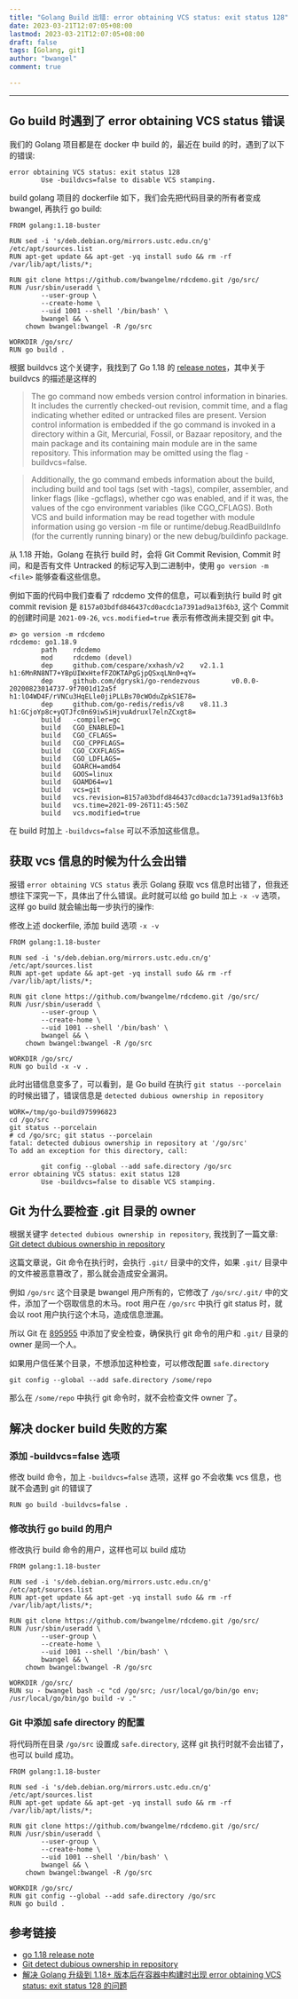 ```yaml
---
title: "Golang Build 出错: error obtaining VCS status: exit status 128"
date: 2023-03-21T12:07:05+08:00
lastmod: 2023-03-21T12:07:05+08:00
draft: false
tags: [Golang, git]
author: "bwangel"
comment: true

---
```


<!--more-->
---

## Go build 时遇到了 error obtaining VCS status 错误

我们的 Golang 项目都是在 docker 中 build 的，最近在 build 的时，遇到了以下的错误:

```
error obtaining VCS status: exit status 128
        Use -buildvcs=false to disable VCS stamping.
```

build golang 项目的 dockerfile 如下，我们会先把代码目录的所有者变成 bwangel, 再执行 go build:

```
FROM golang:1.18-buster

RUN sed -i 's/deb.debian.org/mirrors.ustc.edu.cn/g' /etc/apt/sources.list
RUN apt-get update && apt-get -yq install sudo && rm -rf /var/lib/apt/lists/*;

RUN git clone https://github.com/bwangelme/rdcdemo.git /go/src/
RUN /usr/sbin/useradd \
        --user-group \
        --create-home \
        --uid 1001 --shell '/bin/bash' \
        bwangel && \
    chown bwangel:bwangel -R /go/src

WORKDIR /go/src/
RUN go build .
```

根据 buildvcs 这个关键字，我找到了 Go 1.18 的 [release notes](https://tip.golang.org/doc/go1.18)，其中关于 buildvcs 的描述是这样的

> The go command now embeds version control information in binaries. It includes the currently checked-out revision, commit time, and a flag indicating whether edited or untracked files are present. Version control information is embedded if the go command is invoked in a directory within a Git, Mercurial, Fossil, or Bazaar repository, and the main package and its containing main module are in the same repository. This information may be omitted using the flag -buildvcs=false.

> Additionally, the go command embeds information about the build, including build and tool tags (set with -tags), compiler, assembler, and linker flags (like -gcflags), whether cgo was enabled, and if it was, the values of the cgo environment variables (like CGO_CFLAGS). Both VCS and build information may be read together with module information using go version -m file or runtime/debug.ReadBuildInfo (for the currently running binary) or the new debug/buildinfo package.

从 1.18 开始，Golang 在执行 build 时，会将 Git Commit Revision, Commit 时间，和是否有文件 Untracked 的标记写入到二进制中，使用 `go version -m <file>` 能够查看这些信息。

例如下面的代码中我们查看了 rdcdemo 文件的信息，可以看到执行 build 时 git commit revision 是 `8157a03bdfd846437cd0acdc1a7391ad9a13f6b3`, 这个 Commit 的创建时间是 `2021-09-26`, `vcs.modified=true` 表示有修改尚未提交到 git 中。

```shell
ø> go version -m rdcdemo
rdcdemo: go1.18.9
        path    rdcdemo
        mod     rdcdemo (devel)
        dep     github.com/cespare/xxhash/v2    v2.1.1  h1:6MnRN8NT7+YBpUIWxHtefFZOKTAPgGjpQSxqLNn0+qY=
        dep     github.com/dgryski/go-rendezvous        v0.0.0-20200823014737-9f7001d12a5f      h1:lO4WD4F/rVNCu3HqELle0jiPLLBs70cWOduZpkS1E78=
        dep     github.com/go-redis/redis/v8    v8.11.3 h1:GCjoYp8c+yQTJfc0n69iwSiHjvuAdruxl7elnZCxgt8=
        build   -compiler=gc
        build   CGO_ENABLED=1
        build   CGO_CFLAGS=
        build   CGO_CPPFLAGS=
        build   CGO_CXXFLAGS=
        build   CGO_LDFLAGS=
        build   GOARCH=amd64
        build   GOOS=linux
        build   GOAMD64=v1
        build   vcs=git
        build   vcs.revision=8157a03bdfd846437cd0acdc1a7391ad9a13f6b3
        build   vcs.time=2021-09-26T11:45:50Z
        build   vcs.modified=true
```

在 build 时加上 `-buildvcs=false` 可以不添加这些信息。

## 获取 vcs 信息的时候为什么会出错

报错 `error obtaining VCS status` 表示 Golang 获取 vcs 信息时出错了，但我还想往下深究一下，具体出了什么错误。此时就可以给 go build 加上 `-x -v` 选项，这样 go build 就会输出每一步执行的操作:

修改上述 dockerfile, 添加 build 选项 `-x -v`

```
FROM golang:1.18-buster

RUN sed -i 's/deb.debian.org/mirrors.ustc.edu.cn/g' /etc/apt/sources.list
RUN apt-get update && apt-get -yq install sudo && rm -rf /var/lib/apt/lists/*;

RUN git clone https://github.com/bwangelme/rdcdemo.git /go/src/
RUN /usr/sbin/useradd \
        --user-group \
        --create-home \
        --uid 1001 --shell '/bin/bash' \
        bwangel && \
    chown bwangel:bwangel -R /go/src

WORKDIR /go/src/
RUN go build -x -v .
```

此时出错信息变多了，可以看到，是 Go build 在执行 `git status --porcelain` 的时候出错了，错误信息是 `detected dubious ownership in repository`

```
WORK=/tmp/go-build975996823
cd /go/src
git status --porcelain
# cd /go/src; git status --porcelain
fatal: detected dubious ownership in repository at '/go/src'
To add an exception for this directory, call:

        git config --global --add safe.directory /go/src
error obtaining VCS status: exit status 128
        Use -buildvcs=false to disable VCS stamping.
```

## Git 为什么要检查 .git 目录的 owner

根据关键字 `detected dubious ownership in repository`, 我找到了一篇文章: [Git detect dubious ownership in repository](https://medium.com/@thecodinganalyst/git-detect-dubious-ownership-in-repository-e7f33037a8f)

这篇文章说，Git 命令在执行时，会执行 `.git/` 目录中的文件，如果 `.git/` 目录中的文件被恶意篡改了，那么就会造成安全漏洞。

例如 `/go/src` 这个目录是 bwangel 用户所有的，它修改了 `/go/src/.git/` 中的文件，添加了一个窃取信息的木马。root 用户在 `/go/src` 中执行 git status 时，就会以 root 用户执行这个木马，造成信息泄漏。

所以 Git 在 [895955](https://github.com/git/git/commit/8959555cee7ec045958f9b6dd62e541affb7e7d9) 中添加了安全检查，确保执行 git 命令的用户和 `.git/` 目录的 owner 是同一个人。

如果用户信任某个目录，不想添加这种检查，可以修改配置 `safe.directory`

```
git config --global --add safe.directory /some/repo
```

那么在 `/some/repo` 中执行 git 命令时，就不会检查文件 owner 了。


## 解决 docker build 失败的方案

### 添加 -buildvcs=false 选项

修改 build 命令，加上 `-buildvcs=false` 选项，这样 go 不会收集 vcs 信息，也就不会遇到 git 的错误了

```
RUN go build -buildvcs=false .
```

### 修改执行 go build 的用户

修改执行 build 命令的用户，这样也可以 build 成功

```
FROM golang:1.18-buster

RUN sed -i 's/deb.debian.org/mirrors.ustc.edu.cn/g' /etc/apt/sources.list
RUN apt-get update && apt-get -yq install sudo && rm -rf /var/lib/apt/lists/*;

RUN git clone https://github.com/bwangelme/rdcdemo.git /go/src/
RUN /usr/sbin/useradd \
        --user-group \
        --create-home \
        --uid 1001 --shell '/bin/bash' \
        bwangel && \
    chown bwangel:bwangel -R /go/src

WORKDIR /go/src/
RUN su - bwangel bash -c "cd /go/src; /usr/local/go/bin/go env; /usr/local/go/bin/go build -v ."
```

### Git 中添加 safe directory 的配置

将代码所在目录 `/go/src` 设置成 `safe.directory`, 这样 git 执行时就不会出错了，也可以 build 成功。

```
FROM golang:1.18-buster

RUN sed -i 's/deb.debian.org/mirrors.ustc.edu.cn/g' /etc/apt/sources.list
RUN apt-get update && apt-get -yq install sudo && rm -rf /var/lib/apt/lists/*;

RUN git clone https://github.com/bwangelme/rdcdemo.git /go/src/
RUN /usr/sbin/useradd \
        --user-group \
        --create-home \
        --uid 1001 --shell '/bin/bash' \
        bwangel && \
    chown bwangel:bwangel -R /go/src

WORKDIR /go/src/
RUN git config --global --add safe.directory /go/src
RUN go build .
```

## 参考链接

- [go 1.18 release note](https://tip.golang.org/doc/go1.18)
- [Git detect dubious ownership in repository](https://medium.com/@thecodinganalyst/git-detect-dubious-ownership-in-repository-e7f33037a8f)
- [解决 Golang 升级到 1.18+ 版本后在容器中构建时出现 error obtaining VCS status: exit status 128 的问题](https://idushu.com/%E8%A7%A3%E5%86%B3-golang-%E5%8D%87%E7%BA%A7%E5%88%B0-1-18-%E7%89%88%E6%9C%AC%E5%90%8E%E5%9C%A8%E5%AE%B9%E5%99%A8%E4%B8%AD%E6%9E%84%E5%BB%BA%E6%97%B6%E5%87%BA%E7%8E%B0-error-obtaining-vcs-status-exi/)
